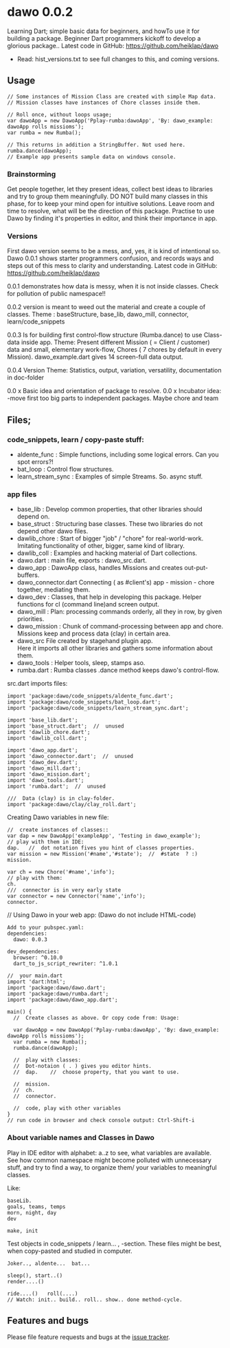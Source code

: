 # dawo 0.0.2

Learning Dart; simple basic data for beginners, and howTo use it for building a package.
Beginner Dart programmers kickoff to develop a glorious package.. Latest code in GitHub: https://github.com/heiklap/dawo
- Read: hist_versions.txt to see full changes to this, and coming versions.
## Usage
    // Some instances of Mission Class are created with simple Map data.
    // Mission classes have instances of Chore classes inside them.
    
    // Roll once, without loops usage;
    var dawoApp = new DawoApp('Pplay-rumba:dawoApp', 'By: dawo_example: dawoApp rolls missioms');
    var rumba = new Rumba();

    // This returns in addition a StringBuffer. Not used here.
    rumba.dance(dawoApp);
    // Example app presents sample data on windows console.

### Brainstorming

 Get people together, let they present ideas, collect best ideas to libraries and 
 try to group them meaningfully.
 DO NOT build many classes in this phase, for to keep your mind open for intuitive solutions. 
 Leave room and time to resolve, what will be the direction of this package.
 Practise to use Dawo by finding it's properties in editor, and think their importance in app.
 
 ### Versions
 
 First dawo version seems to be a mess, and, yes, it is kind of intentional so.
 Dawo 0.0.1 shows starter programmers confusion, and records ways and steps out of this mess 
 to clarity and understanding. Latest code in GitHub: https://github.com/heiklap/dawo
 
 0.0.1  demonstrates how data is messy, when it is not inside classes.
     Check for pollution of public namespace!!
 
 0.0.2 version is meant to weed out the material and create a couple of classes.
     Theme : baseStructure, base_lib, dawo_mill, connector, learn/code_snippets
     
 0.0.3 Is for building first control-flow structure (Rumba.dance) to use Class-data inside app.
     Theme:  Present different Mission ( = Client / customer) data and small, elementary work-flow,
     Chores ( 7 chores by default in every Mission).  dawo_example.dart gives 14 screen-full data output.
     
 0.0.4 Version
     Theme:  Statistics, output, variation, versatility, documentation in doc-folder 
      
 0.0 x  Basic idea and orientation of package to resolve.
 0.0 x  Incubator idea: -move first too big parts to independent packages.
        Maybe  chore  and  team
 

## Files;
### code_snippets, learn / copy-paste stuff:
- aldente_func :  Simple functions, including some logical errors. Can you spot errors?!
- bat_loop :  Control flow structures.
- learn_stream_sync : Examples of simple Streams. So. async stuff.

### app files
- base_lib : Develop common properties, that other libraries should depend on.
- base_struct : Structuring base classes. These two libraries do not depend other dawo files.
- dawlib_chore : Start of bigger "job" / "chore" for real-world-work. Imitating functionality
      of other, bigger, same kind of library.
- dawlib_coll : Examples and hacking material of Dart collections.
- dawo.dart : main file, exports : dawo_src.dart.
- dawo_app : DawoApp class, handles Missions and creates out-put-buffers.
- dawo_connector.dart Connecting  ( as #client's) app - mission - chore together,  mediating them.
- dawo_dev : Classes, that help in developing this package. 
  Helper functions for cl (command line)and screen output.
- dawo_mill : Plan: processing commands orderly, all they in row, by given priorities.
- dawo_mission : Chunk of command-processing between app and chore. 
  Missions keep and process data (clay) in certain area. 
- dawo_src  File created by stagehand plugin app.   
  Here it imports all other libraries and gathers some information about them. 
- dawo_tools : Helper tools, sleep, stamps aso.
- rumba.dart : Rumba classes .dance method keeps dawo's control-flow.



src.dart imports files:

    import 'package:dawo/code_snippets/aldente_func.dart';
    import 'package:dawo/code_snippets/bat_loop.dart';
    import 'package:dawo/code_snippets/learn_stream_sync.dart';

    import 'base_lib.dart';
    import 'base_struct.dart';  //  unused
    import 'dawlib_chore.dart';
    import 'dawlib_coll.dart';

    import 'dawo_app.dart';
    import 'dawo_connector.dart';  //  unused
    import 'dawo_dev.dart';
    import 'dawo_mill.dart';
    import 'dawo_mission.dart';
    import 'dawo_tools.dart';
    import 'rumba.dart';  //  unused

    ///  Data (clay) is in clay-folder.
    import 'package:dawo/clay/clay_roll.dart';
    
Creating Dawo variables in new file:

    //  create instances of classes::
    var dap = new DawoApp('exampleApp', 'Testing in dawo_example');
    // play with them in IDE:
    dap.   //  dot notation fives you hint of classes properties.
    var mission = new Mission('#name','#state');  //  #state  ? :)
    mission.
 
    var ch = new Chore('#name','info');
    // play with them:
    ch.
    ///  connector is in very early state
    var connector = new Connector('name','info');
    connector.

// Using Dawo in your web app: (Dawo do not include HTML-code) 
    
    Add to your pubspec.yaml:
    dependencies:
      dawo: 0.0.3
      
    dev_dependencies:
      browser: ^0.10.0
      dart_to_js_script_rewriter: ^1.0.1
      
    //  your main.dart
    import 'dart:html';
    import 'package:dawo/dawo.dart';
    import 'package:dawo/rumba.dart';
    import 'package:dawo/dawo_app.dart';    
      
    main() {
      //  Create classes as above. Or copy code from: Usage:
      
      var dawoApp = new DawoApp('Pplay-rumba:dawoApp', 'By: dawo_example: dawoApp rolls missioms');
      var rumba = new Rumba();
      rumba.dance(dawoApp);
      
      //  play with classes:
      //  Dot-notaion ( . ) gives you editor hints.
      //  dap.    //  choose property, that you want to use.
   
      //  mission.
      //  ch.
      //  connector.   
      
      //  code, play with other variables
    }
    // run code in browser and check console output: Ctrl-Shift-i 

###  About variable names and Classes in Dawo
Play in IDE editor with alphabet: a..z to see, what variables are available.
See how common namespace might become polluted with unnecessary stuff, and try to find
a way, to organize them/ your variables to meaningful classes.

Like:

    baseLib. 
    goals, teams, temps
    morn, night, day 
    dev
    
    make, init 

Test objects in code_snippets / learn... , -section. 
These files might be best, when copy-pasted and studied in computer.

    Joker.., aldente...  bat...

    sleep(), start..()  
    render....()

    ride....()   roll(....) 
    // Watch: init.. build.. roll.. show.. done method-cycle.


## Features and bugs

Please file feature requests and bugs at the [issue tracker][tracker].

[tracker]: https://github.com/heiklap/dawo/issues

